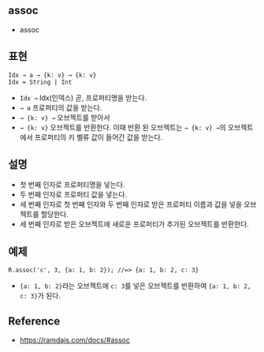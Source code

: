 ## assoc
- assoc

## 표현
```
Idx → a → {k: v} → {k: v}
Idx = String | Int
```
- `Idx →` Idx(인덱스) 곧, 프로퍼티명을 받는다.
- `→ a` 프로퍼티의 값을 받는다.
- `→ {k: v} →` 오브젝트를 받아서
- `→ {k: v}` 오브젝트를 반환한다. 이때 반환 된 오브젝트는 `→ {k: v} →`의 오브젝트에서 프로퍼티의 키 벨류 값이 들어간 값을 받는다.

## 설명
- 첫 번째 인자로 프로퍼티명을 넣는다.
- 두 번째 인자로 프로퍼티 값을 넣는다.
- 세 번째 인자로 첫 번째 인자와 두 번째 인자로 받은 프로퍼티 이름과 값을 넣을 오브젝트를 할당한다.
- 세 번째 인자로 받은 오브젝트에 새로운 프로퍼티가 추가된 오브젝트를 반환한다.

## 예제
```
R.assoc('c', 3, {a: 1, b: 2}); //=> {a: 1, b: 2, c: 3}
```
- `{a: 1, b: 2}`라는 오브젝트에 `c: 3`를 넣은 오브젝트를 반환하여 `{a: 1, b: 2, c: 3}`가 된다.

## Reference
- https://ramdajs.com/docs/#assoc
